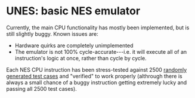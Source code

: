 # UNES: basic NES emulator

Currently, the main CPU functionality has mostly been implemented, but is still slightly buggy. Known issues are:

- Hardware quirks are completely unimplemented
- The emulator is not 100% cycle-accurate---i.e. it will execute all of an instruction's logic at once, rather than cycle by cycle.

Each NES CPU instruction has been stress-tested against 2500 [randomly generated test cases](https://github.com/TomHarte/ProcessorTests/tree/main/nes6502) and "verified" to work properly (althrough there is always a small chance of a buggy instruction getting extremely lucky and passing all 2500 test cases).
